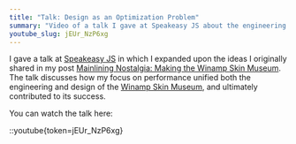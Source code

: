 ```yaml
---
title: "Talk: Design as an Optimization Problem"
summary: "Video of a talk I gave at Speakeasy JS about the engineering and design philosophy behind the Winamp Skin Museum."
youtube_slug: jEUr_NzP6xg
---
```


I gave a talk at [Speakeasy JS](https://speakeasyjs.com/) in which I expanded upon the ideas I originally shared in my post [Mainlining Nostalgia: Making the Winamp Skin Museum](https://jordaneldredge.com/blog/winamp-skin-musuem). The talk discusses how my focus on performance unified both the engineering and design of the [Winamp Skin Museum](https://skins.webamp.org), and ultimately contributed to its success.

You can watch the talk here:

::youtube{token=jEUr_NzP6xg}
